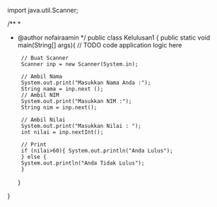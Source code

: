 import java.util.Scanner;

/**
 *
 * @author nofairaamin
 */
public class Kelulusan1 {
    public static void main(String[] args){
        // TODO code application logic here
        
        // Buat Scanner
        Scanner inp = new Scanner(System.in);
        
        // Ambil Nama
        System.out.print("Masukkan Nama Anda :");
        String nama = inp.next ();
        // Ambil NIM
        System.out.print("Masukkan NIM :");
        String nim = inp.next();
        
        // Ambil Nilai
        System.out.print("Masukkan Nilai : ");
        int nilai = inp.nextInt();
        
        // Print
        if (nilai>60){ System.out.println("Anda Lulus");
        } else {
        System.out.println("Anda Tidak Lulus");
        }
    }
    
}

